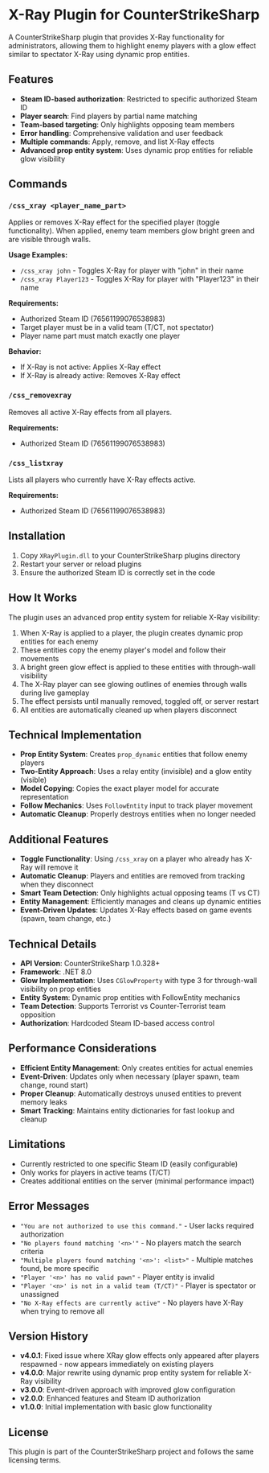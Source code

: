 # X-Ray Plugin for CounterStrikeSharp

A CounterStrikeSharp plugin that provides X-Ray functionality for administrators, allowing them to highlight enemy players with a glow effect similar to spectator X-Ray using dynamic prop entities.

## Features

- **Steam ID-based authorization**: Restricted to specific authorized Steam ID
- **Player search**: Find players by partial name matching
- **Team-based targeting**: Only highlights opposing team members
- **Error handling**: Comprehensive validation and user feedback
- **Multiple commands**: Apply, remove, and list X-Ray effects
- **Advanced prop entity system**: Uses dynamic prop entities for reliable glow visibility

## Commands

### `/css_xray <player_name_part>`
Applies or removes X-Ray effect for the specified player (toggle functionality). When applied, enemy team members glow bright green and are visible through walls.

**Usage Examples:**
- `/css_xray john` - Toggles X-Ray for player with "john" in their name
- `/css_xray Player123` - Toggles X-Ray for player with "Player123" in their name

**Requirements:**
- Authorized Steam ID (76561199076538983)
- Target player must be in a valid team (T/CT, not spectator)
- Player name part must match exactly one player

**Behavior:**
- If X-Ray is not active: Applies X-Ray effect
- If X-Ray is already active: Removes X-Ray effect

### `/css_removexray`
Removes all active X-Ray effects from all players.

**Requirements:**
- Authorized Steam ID (76561199076538983)

### `/css_listxray`
Lists all players who currently have X-Ray effects active.

**Requirements:**
- Authorized Steam ID (76561199076538983)

## Installation

1. Copy `XRayPlugin.dll` to your CounterStrikeSharp plugins directory
2. Restart your server or reload plugins
3. Ensure the authorized Steam ID is correctly set in the code

## How It Works

The plugin uses an advanced prop entity system for reliable X-Ray visibility:

1. When X-Ray is applied to a player, the plugin creates dynamic prop entities for each enemy
2. These entities copy the enemy player's model and follow their movements
3. A bright green glow effect is applied to these entities with through-wall visibility
4. The X-Ray player can see glowing outlines of enemies through walls during live gameplay
5. The effect persists until manually removed, toggled off, or server restart
6. All entities are automatically cleaned up when players disconnect

## Technical Implementation

- **Prop Entity System**: Creates `prop_dynamic` entities that follow enemy players
- **Two-Entity Approach**: Uses a relay entity (invisible) and a glow entity (visible)
- **Model Copying**: Copies the exact player model for accurate representation
- **Follow Mechanics**: Uses `FollowEntity` input to track player movement
- **Automatic Cleanup**: Properly destroys entities when no longer needed

## Additional Features

- **Toggle Functionality**: Using `/css_xray` on a player who already has X-Ray will remove it
- **Automatic Cleanup**: Players and entities are removed from tracking when they disconnect
- **Smart Team Detection**: Only highlights actual opposing teams (T vs CT)
- **Entity Management**: Efficiently manages and cleans up dynamic entities
- **Event-Driven Updates**: Updates X-Ray effects based on game events (spawn, team change, etc.)

## Technical Details

- **API Version**: CounterStrikeSharp 1.0.328+
- **Framework**: .NET 8.0
- **Glow Implementation**: Uses `CGlowProperty` with type 3 for through-wall visibility on prop entities
- **Entity System**: Dynamic prop entities with FollowEntity mechanics
- **Team Detection**: Supports Terrorist vs Counter-Terrorist team opposition
- **Authorization**: Hardcoded Steam ID-based access control

## Performance Considerations

- **Efficient Entity Management**: Only creates entities for actual enemies
- **Event-Driven**: Updates only when necessary (player spawn, team change, round start)
- **Proper Cleanup**: Automatically destroys unused entities to prevent memory leaks
- **Smart Tracking**: Maintains entity dictionaries for fast lookup and cleanup

## Limitations

- Currently restricted to one specific Steam ID (easily configurable)
- Only works for players in active teams (T/CT)
- Creates additional entities on the server (minimal performance impact)

## Error Messages

- `"You are not authorized to use this command."` - User lacks required authorization
- `"No players found matching '<n>'"` - No players match the search criteria
- `"Multiple players found matching '<n>': <list>"` - Multiple matches found, be more specific
- `"Player '<n>' has no valid pawn"` - Player entity is invalid
- `"Player '<n>' is not in a valid team (T/CT)"` - Player is spectator or unassigned
- `"No X-Ray effects are currently active"` - No players have X-Ray when trying to remove all

## Version History

- **v4.0.1**: Fixed issue where XRay glow effects only appeared after players respawned - now appears immediately on existing players
- **v4.0.0**: Major rewrite using dynamic prop entity system for reliable X-Ray visibility
- **v3.0.0**: Event-driven approach with improved glow configuration
- **v2.0.0**: Enhanced features and Steam ID authorization
- **v1.0.0**: Initial implementation with basic glow functionality

## License

This plugin is part of the CounterStrikeSharp project and follows the same licensing terms.